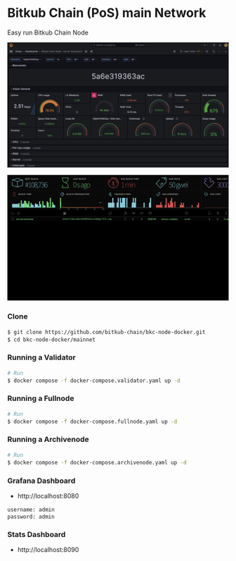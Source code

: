 # Bitkub Chain (PoS) main Network
Easy run Bitkub Chain Node


![Screenshot](images/screenshot-1.png "Grafana")

![Screenshot](images/screenshot-2.png "Stats")

### Clone
```bash
$ git clone https://github.com/bitkub-chain/bkc-node-docker.git
$ cd bkc-node-docker/mainnet
```

### Running a Validator
```bash
# Run 
$ docker compose -f docker-compose.validator.yaml up -d
```


### Running a Fullnode
```bash
# Run 
$ docker compose -f docker-compose.fullnode.yaml up -d
```

### Running a Archivenode
```bash
# Run 
$ docker compose -f docker-compose.archivenode.yaml up -d
```

### Grafana Dashboard
- http://localhost:8080
```
username: admin
password: admin
```

### Stats Dashboard
- http://localhost:8090